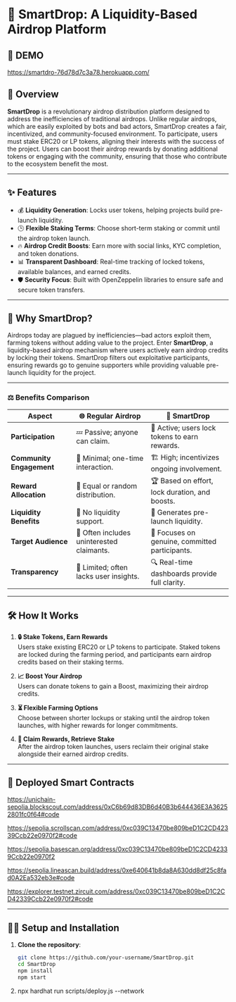 # 🌟 SmartDrop: A Liquidity-Based Airdrop Platform

## 🚀 DEMO

https://smartdro-76d78d7c3a78.herokuapp.com/

## 🚀 Overview

**SmartDrop** is a revolutionary airdrop distribution platform designed to address the inefficiencies of traditional airdrops. Unlike regular airdrops, which are easily exploited by bots and bad actors, SmartDrop creates a fair, incentivized, and community-focused environment. To participate, users must stake ERC20 or LP tokens, aligning their interests with the success of the project. Users can boost their airdrop rewards by donating additional tokens or engaging with the community, ensuring that those who contribute to the ecosystem benefit the most.

---

## ✨ Features

- 💰 **Liquidity Generation**: Locks user tokens, helping projects build pre-launch liquidity.
- 🕒 **Flexible Staking Terms**: Choose short-term staking or commit until the airdrop token launch.
- 🔥 **Airdrop Credit Boosts**: Earn more with social links, KYC completion, and token donations.
- 📊 **Transparent Dashboard**: Real-time tracking of locked tokens, available balances, and earned credits.
- 🛡️ **Security Focus**: Built with OpenZeppelin libraries to ensure safe and secure token transfers.

---

## 🌟 Why SmartDrop?

Airdrops today are plagued by inefficiencies—bad actors exploit them, farming tokens without adding value to the project. Enter **SmartDrop**, a liquidity-based airdrop mechanism where users actively earn airdrop credits by locking their tokens. SmartDrop filters out exploitative participants, ensuring rewards go to genuine supporters while providing valuable pre-launch liquidity for the project.

---

### ⚖️ Benefits Comparison

| **Aspect**               | **🌐 Regular Airdrop**                        | **🚀 SmartDrop**                              |
|--------------------------|----------------------------------------------|----------------------------------------------|
| **Participation**        | 💤 Passive; anyone can claim.                 | 🔑 Active; users lock tokens to earn rewards. |
| **Community Engagement** | 🤏 Minimal; one-time interaction.             | 🏗️ High; incentivizes ongoing involvement.   |
| **Reward Allocation**    | 🎲 Equal or random distribution.              | 🏆 Based on effort, lock duration, and boosts. |
| **Liquidity Benefits**   | 🚫 No liquidity support.                      | 🌊 Generates pre-launch liquidity.           |
| **Target Audience**      | 🤷 Often includes uninterested claimants.     | 👥 Focuses on genuine, committed participants. |
| **Transparency**         | 🙈 Limited; often lacks user insights.        | 🔍 Real-time dashboards provide full clarity. |

---

## 🛠️ How It Works

1. **🔒 Stake Tokens, Earn Rewards**  
   Users stake existing ERC20 or LP tokens to participate. Staked tokens are locked during the farming period, and participants earn airdrop credits based on their staking terms.

2. **📈 Boost Your Airdrop**  
   Users can donate tokens to gain a Boost, maximizing their airdrop credits.

3. **⏳ Flexible Farming Options**  
   Choose between shorter lockups or staking until the airdrop token launches, with higher rewards for longer commitments.

4. **🎁 Claim Rewards, Retrieve Stake**  
   After the airdrop token launches, users reclaim their original stake alongside their earned airdrop credits.

---

## 🔗 Deployed Smart Contracts
https://unichain-sepolia.blockscout.com/address/0xC6b69d83DB6d40B3b644436E3A36252801fc0f64#code

https://sepolia.scrollscan.com/address/0xc039C13470be809beD1C2CD42339Ccb22e0970f2#code

https://sepolia.basescan.org/address/0xc039C13470be809beD1C2CD42339Ccb22e0970f2

https://sepolia.lineascan.build/address/0xe640641b8da8A630dd8df25c8fad0A2Ea532eb3e#code

https://explorer.testnet.zircuit.com/address/0xc039C13470be809beD1C2CD42339Ccb22e0970f2#code

---

## 🧑‍💻 Setup and Installation

1. **Clone the repository**:

   ```bash
   git clone https://github.com/your-username/SmartDrop.git
   cd SmartDrop
   npm install
   npm start

2. npx hardhat run scripts/deploy.js --network <network-name>
